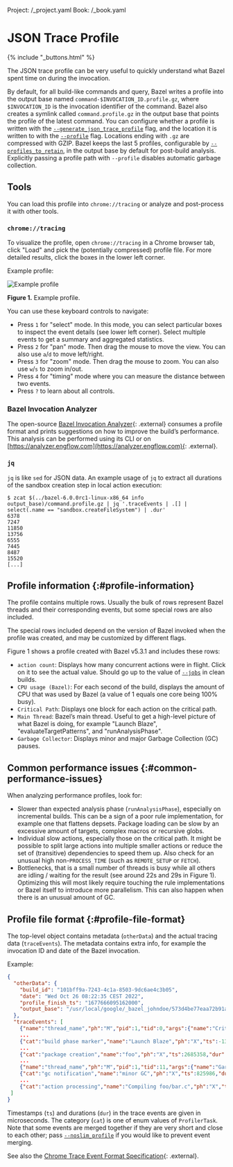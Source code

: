 Project: /_project.yaml
Book: /_book.yaml

# JSON Trace Profile

{% include "_buttons.html" %}

The JSON trace profile can be very useful to quickly understand what Bazel spent
time on during the invocation.

By default, for all build-like commands and query, Bazel writes a profile into
the output base named `command-$INVOCATION_ID.profile.gz`, where
`$INVOCATION_ID` is the invocation identifier of the command. Bazel also creates
a symlink called `command.profile.gz` in the output base that points the profile
of the latest command. You can configure whether a profile is written with the
[`--generate_json_trace_profile`](/reference/command-line-reference#flag--generate_json_trace_profile)
flag, and the location it is written to with the
[`--profile`](/docs/user-manual#profile) flag. Locations ending with `.gz` are
compressed with GZIP. Bazel keeps the last 5 profiles, configurable by
[`--profiles_to_retain`](/reference/command-line-reference#flag--generate_json_trace_profile),
in the output base by default for post-build analysis. Explicitly passing a
profile path with `--profile` disables automatic garbage collection.

## Tools

You can load this profile into `chrome://tracing` or analyze and
post-process it with other tools.

### `chrome://tracing`

To visualize the profile, open `chrome://tracing` in a Chrome browser tab,
click "Load" and pick the (potentially compressed) profile file. For more
detailed results, click the boxes in the lower left corner.

Example profile:

![Example profile](/docs/images/json-trace-profile.png "Example profile")

**Figure 1.** Example profile.

You can use these keyboard controls to navigate:

*   Press `1` for "select" mode. In this mode, you can select
    particular boxes to inspect the event details (see lower left corner).
    Select multiple events to get a summary and aggregated statistics.
*   Press `2` for "pan" mode. Then drag the mouse to move the view. You
    can also use `a`/`d` to move left/right.
*   Press `3` for "zoom" mode. Then drag the mouse to zoom. You can
    also use `w`/`s` to zoom in/out.
*   Press `4` for "timing" mode where you can measure the distance
    between two events.
*   Press `?` to learn about all controls.

### Bazel Invocation Analyzer

The open-source
[Bazel Invocation Analyzer](https://github.com/EngFlow/bazel_invocation_analyzer){: .external}
consumes a profile format and prints suggestions on how to improve
the build’s performance. This analysis can be performed using its CLI or on
[https://analyzer.engflow.com](https://analyzer.engflow.com){: .external}.

### `jq`

`jq` is like `sed` for JSON data. An example usage of `jq` to extract all
durations of the sandbox creation step in local action execution:

```
$ zcat $(../bazel-6.0.0rc1-linux-x86_64 info output_base)/command.profile.gz | jq '.traceEvents | .[] | select(.name == "sandbox.createFileSystem") | .dur'
6378
7247
11850
13756
6555
7445
8487
15520
[...]
```

## Profile information {:#profile-information}

The profile contains multiple rows. Usually the bulk of rows represent Bazel
threads and their corresponding events, but some special rows are also included.

The special rows included depend on the version of Bazel invoked when the
profile was created, and may be customized by different flags.

Figure 1 shows a profile created with Bazel v5.3.1 and includes these rows:

*   `action count`: Displays how many concurrent actions were in flight. Click
    on it to see the actual value. Should go up to the value of
    [`--jobs`](/reference/command-line-reference#flag--jobs) in clean
    builds.
*   `CPU usage (Bazel)`: For each second of the build, displays the amount of
    CPU that was used by Bazel (a value of 1 equals one core being 100% busy).
*   `Critical Path`: Displays one block for each action on the critical path.
*   `Main Thread`: Bazel’s main thread. Useful to get a high-level picture of
    what Bazel is doing, for example "Launch Blaze", "evaluateTargetPatterns",
    and "runAnalysisPhase".
*   `Garbage Collector`: Displays minor and major Garbage Collection (GC)
    pauses.

## Common performance issues {:#common-performance-issues}

When analyzing performance profiles, look for:

*   Slower than expected analysis phase (`runAnalysisPhase`), especially on
    incremental builds. This can be a sign of a poor rule implementation, for
    example one that flattens depsets. Package loading can be slow by an
    excessive amount of targets, complex macros or recursive globs.
*   Individual slow actions, especially those on the critical path. It might be
    possible to split large actions into multiple smaller actions or reduce the
    set of (transitive) dependencies to speed them up. Also check for an unusual
    high non-`PROCESS_TIME` (such as `REMOTE_SETUP` or `FETCH`).
*   Bottlenecks, that is a small number of threads is busy while all others are
    idling / waiting for the result (see around 22s and 29s in Figure 1).
    Optimizing this will most likely require touching the rule implementations
    or Bazel itself to introduce more parallelism. This can also happen when
    there is an unusual amount of GC.

## Profile file format {:#profile-file-format}

The top-level object contains metadata (`otherData`) and the actual tracing data
(`traceEvents`). The metadata contains extra info, for example the invocation ID
and date of the Bazel invocation.

Example:

```json
{
  "otherData": {
    "build_id": "101bff9a-7243-4c1a-8503-9dc6ae4c3b05",
    "date": "Wed Oct 26 08:22:35 CEST 2022",
    "profile_finish_ts": "1677666095162000",
    "output_base": "/usr/local/google/_bazel_johndoe/573d4be77eaa72b91a3dfaa497bf8cd0"
  },
  "traceEvents": [
    {"name":"thread_name","ph":"M","pid":1,"tid":0,"args":{"name":"Critical Path"}},
    ...
    {"cat":"build phase marker","name":"Launch Blaze","ph":"X","ts":-1306000,"dur":1306000,"pid":1,"tid":21},
    ...
    {"cat":"package creation","name":"foo","ph":"X","ts":2685358,"dur":784,"pid":1,"tid":246},
    ...
    {"name":"thread_name","ph":"M","pid":1,"tid":11,"args":{"name":"Garbage Collector"}},
    {"cat":"gc notification","name":"minor GC","ph":"X","ts":825986,"dur":11000,"pid":1,"tid":11},
    ...
    {"cat":"action processing","name":"Compiling foo/bar.c","ph":"X","ts":54413389,"dur":357594,"pid":1,"args":{"mnemonic":"CppCompile"},"tid":341},
 ]
}
```

Timestamps (`ts`) and durations (`dur`) in the trace events are given in
microseconds. The category (`cat`) is one of enum values of `ProfilerTask`.
Note that some events are merged together if they are very short and close to
each other; pass
[`--noslim_profile`](/reference/command-line-reference#flag--slim_profile)
if you would like to prevent event merging.

See also the
[Chrome Trace Event Format Specification](https://docs.google.com/document/d/1CvAClvFfyA5R-PhYUmn5OOQtYMH4h6I0nSsKchNAySU/preview){: .external}.

